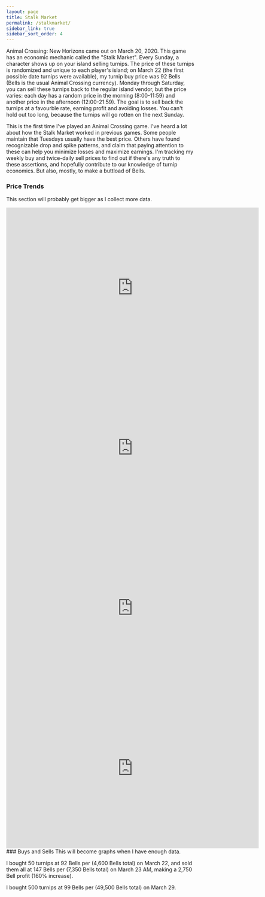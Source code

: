 ```yaml
---
layout: page
title: Stalk Market
permalink: /stalkmarket/
sidebar_link: true
sidebar_sort_order: 4
---
```


Animal Crossing: New Horizons came out on March 20, 2020. This game has an economic mechanic called the "Stalk Market". Every Sunday, a character shows up on your island selling turnips. The price of these turnips is randomized and unique to each player's island; on March 22 (the first possible date turnips were available), my turnip buy price was 92 Bells (Bells is the usual Animal Crossing currency). Monday through Saturday, you can sell these turnips back to the regular island vendor, but the price varies: each day has a random price in the morning (8:00-11:59) and another price in the afternoon (12:00-21:59). The goal is to sell back the turnips at a favourble rate, earning profit and avoiding losses. You can't hold out too long, because the turnips will go rotten on the next Sunday.

This is the first time I've played an Animal Crossing game. I've heard a lot about how the Stalk Market worked in previous games. Some people maintain that Tuesdays usually have the best price. Others have found recognizable drop and spike patterns, and claim that paying attention to these can help you minimize losses and maximize earnings. I'm tracking my weekly buy and twice-daily sell prices to find out if there's any truth to these assertions, and hopefully contribute to our knowledge of turnip economics. But also, mostly, to make a buttload of Bells.

### Price Trends
This section will probably get bigger as I collect more data.

<iframe width="675" height="428" seamless frameborder="0" scrolling="no" src="https://docs.google.com/spreadsheets/d/e/2PACX-1vQXFBXO5xuU9sBoKcJojmTGAq0YdPoCTdjwKx8iaUetL4BAifaoJGK1uzMeDSpi6r54cAuqUghK90DH/pubchart?oid=176716553&amp;format=interactive"></iframe>

<iframe width="675" height="428" seamless frameborder="0" scrolling="no" src="https://docs.google.com/spreadsheets/d/e/2PACX-1vQXFBXO5xuU9sBoKcJojmTGAq0YdPoCTdjwKx8iaUetL4BAifaoJGK1uzMeDSpi6r54cAuqUghK90DH/pubchart?oid=1648176703&amp;format=interactive"></iframe>

<iframe width="675" height="428" seamless frameborder="0" scrolling="no" src="https://docs.google.com/spreadsheets/d/e/2PACX-1vQXFBXO5xuU9sBoKcJojmTGAq0YdPoCTdjwKx8iaUetL4BAifaoJGK1uzMeDSpi6r54cAuqUghK90DH/pubchart?oid=1243695731&amp;format=interactive"></iframe>

<iframe width="675" height="428" seamless frameborder="0" scrolling="no" src="https://docs.google.com/spreadsheets/d/e/2PACX-1vQXFBXO5xuU9sBoKcJojmTGAq0YdPoCTdjwKx8iaUetL4BAifaoJGK1uzMeDSpi6r54cAuqUghK90DH/pubchart?oid=1871476801&amp;format=interactive"></iframe>


<br />
### Buys and Sells
This will become graphs when I have enough data.  

I bought 50 turnips at 92 Bells per (4,600 Bells total) on March 22, and sold them all at 147 Bells per (7,350 Bells total) on March 23 AM, making a 2,750 Bell profit (160% increase).  

I bought 500 turnips at 99 Bells per (49,500 Bells total) on March 29.
